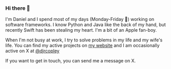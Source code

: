 ### Hi there 👋

I'm Daniel and I spend most of my days (Monday-Friday 🤪) working on software frameworks. I know Python and Java like the back of my hand, but recently Swift has been stealing my heart. I'm a bit of an Apple fan-boy.

When I'm not busy at work, I try to solve problems in my life and my wife's life. You can find my active projects on [my website](https://daniel.copley.dev) and I am occasionally active on X at [@djrcopley](https://twitter.com/djrcopley)

If you want to get in touch, you can send me a message on X.
